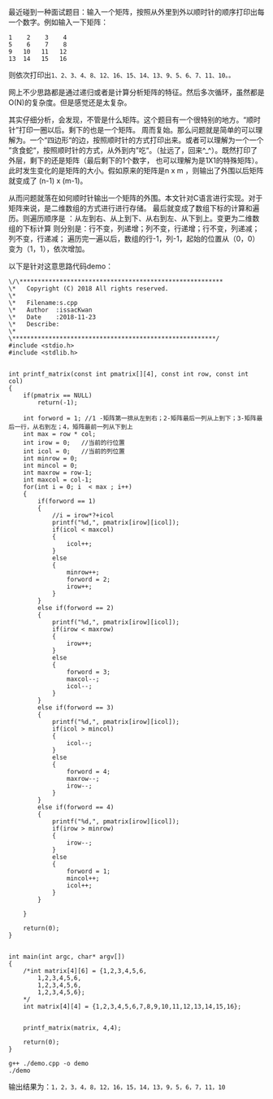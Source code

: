最近碰到一种面试题目：输入一个矩阵，按照从外里到外以顺时针的顺序打印出每一个数字。例如输入一下矩阵：
```
1    2    3    4
5    6    7    8
9   10   11   12
13  14   15   16
```

则依次打印出```1、2、3、4、8、12、16、15、14、13、9、5、6、7、11、10。。```

网上不少思路都是通过递归或者是计算分析矩阵的特征。然后多次循环，虽然都是O(N)的复杂度。但是感觉还是太复杂。

其实仔细分析，会发现，不管是什么矩阵。这个题目有一个很特别的地方。“顺时针”打印一圈以后。剩下的也是一个矩阵。
周而复始。那么问题就是简单的可以理解为。一个“四边形“的边，按照顺时针的方式打印出来。或者可以理解为一个一个
”贪食蛇“，按照顺时针的方式，从外到内”吃“。（扯远了，回来^_^）。既然打印了外层，剩下的还是矩阵（最后剩下的1个数字，
也可以理解为是1X1的特殊矩阵）。此时发生变化的是矩阵的大小。假如原来的矩阵是n x m ，则输出了外围以后矩阵就变成了
(n-1) x (m-1)。

从而问题就落在如何顺时针输出一个矩阵的外围。本文针对C语言进行实现。对于矩阵来说，是二维数组的方式进行进行存储。
最后就变成了数组下标的计算和遍历。则遍历顺序是 ：从左到右、从上到下、从右到左、从下到上。变更为二维数组的下标计算
则分别是：行不变，列递增；列不变，行递增；行不变，列递减；列不变，行递减；
遍历完一遍以后，数组的行-1，列-1，起始的位置从（0，0） 变为（1，1），依次增加。

以下是针对这意思路代码demo：

```
\/\********************************************************
\*   Copyright (C) 2018 All rights reserved.
\*   
\*   Filename:s.cpp
\*   Author  :issacKwan
\*   Date    :2018-11-23
\*   Describe:
\*
\********************************************************/
#include <stdio.h>
#include <stdlib.h>


int printf_matrix(const int pmatrix[][4], const int row, const int col)
{
	if(pmatrix == NULL)
		return(-1);

	int forword = 1; //1 -矩阵第一排从左到右；2-矩阵最后一列从上到下；3-矩阵最后一行，从右到左；4，矩阵最前一列从下到上
	int max = row * col;
	int irow = 0;	//当前的行位置
	int icol = 0;	//当前的列位置
	int minrow = 0;
	int mincol = 0;
	int maxrow = row-1;
	int maxcol = col-1;
	for(int i = 0; i  < max ; i++)
	{
		if(forword == 1)
		{
			//i = irow*?+icol
			printf("%d,", pmatrix[irow][icol]);
			if(icol < maxcol)
			{
				icol++;
			}
			else
			{
				minrow++;
				forword = 2;
				irow++;
			}
		}
		else if(forword == 2)
		{
			printf("%d,", pmatrix[irow][icol]);
			if(irow < maxrow)
			{
				irow++;
			}
			else
			{
				forword = 3;
				maxcol--;
				icol--;
			}
		}
		else if(forword == 3)
		{
			printf("%d,", pmatrix[irow][icol]);
			if(icol > mincol)
			{
				icol--;
			}
			else
			{
				forword = 4;
				maxrow--;
				irow--;
			}
		}
		else if(forword == 4)
		{
			printf("%d,", pmatrix[irow][icol]);
			if(irow > minrow)
			{
				irow--;
			}
			else
			{
				forword = 1;
				mincol++;
				icol++;
			}
		}

	}

	return(0);
}


int main(int argc, char* argv[])
{
	/*int matrix[4][6] = {1,2,3,4,5,6,
		1,2,3,4,5,6,
		1,2,3,4,5,6,
		1,2,3,4,5,6};
	*/
	int matrix[4][4] = {1,2,3,4,5,6,7,8,9,10,11,12,13,14,15,16};


	printf_matrix(matrix, 4,4);

	return(0);
}

```

```
g++ ./demo.cpp -o demo
./demo
```

输出结果为：```1，2，3，4，8，12，16，15，14，13，9，5，6，7，11，10```
